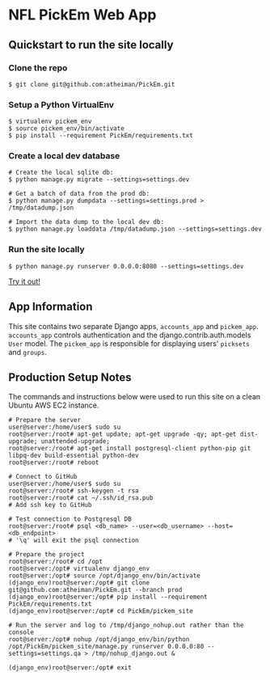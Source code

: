 # NFL PickEm Web App



## Quickstart to run the site locally



### Clone the repo
```Shell
$ git clone git@github.com:atheiman/PickEm.git
```



### Setup a Python VirtualEnv
```Shell
$ virtualenv pickem_env
$ source pickem_env/bin/activate
$ pip install --requirement PickEm/requirements.txt
```



### Create a local dev database
```Shell
# Create the local sqlite db:
$ python manage.py migrate --settings=settings.dev

# Get a batch of data from the prod db:
$ python manage.py dumpdata --settings=settings.prod > /tmp/datadump.json

# Import the data dump to the local dev db:
$ python manage.py loaddata /tmp/datadump.json --settings=settings.dev
```



### Run the site locally
```Shell
$ python manage.py runserver 0.0.0.0:8080 --settings=settings.dev
```
[Try it out!](http://localhost:8080/pickem)



## App Information

This site contains two separate Django apps, `accounts_app` and `pickem_app`. `accounts_app` controls authentication and the django.contrib.auth.models `User` model. The `pickem_app` is responsible for displaying users' `picksets` and `groups`.



## Production Setup Notes

The commands and instructions below were used to run this site on a clean Ubuntu AWS EC2 instance.

```Shell
# Prepare the server
user@server:/home/user$ sudo su
root@server:/root# apt-get update; apt-get upgrade -qy; apt-get dist-upgrade; unattended-upgrade;
root@server:/root# apt-get install postgresql-client python-pip git libpq-dev build-essential python-dev
root@server:/root# reboot

# Connect to GitHub
user@server:/home/user$ sudo su
root@server:/root# ssh-keygen -t rsa
root@server:/root# cat ~/.ssh/id_rsa.pub
# Add ssh key to GitHub

# Test connection to Postgresql DB
root@server:/root# psql <db_name> --user=<db_username> --host=<db_endpoint>
# '\q' will exit the psql connection

# Prepare the project
root@server:/root# cd /opt
root@server:/opt# virtualenv django_env
root@server:/opt# source /opt/django_env/bin/activate
(django_env)root@server:/opt# git clone git@github.com:atheiman/PickEm.git --branch prod
(django_env)root@server:/opt# pip install --requirement PickEm/requirements.txt
(django_env)root@server:/opt# cd PickEm/pickem_site

# Run the server and log to /tmp/django_nohup.out rather than the console
root@server:/opt# nohup /opt/django_env/bin/python /opt/PickEm/pickem_site/manage.py runserver 0.0.0.0:80 --settings=settings.qa > /tmp/nohup_django.out &

(django_env)root@server:/opt# exit
```
